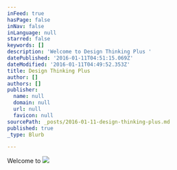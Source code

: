 ```yaml
---
inFeed: true
hasPage: false
inNav: false
inLanguage: null
starred: false
keywords: []
description: 'Welcome to Design Thinking Plus '
datePublished: '2016-01-11T04:51:15.069Z'
dateModified: '2016-01-11T04:49:52.353Z'
title: Design Thinking Plus
author: []
authors: []
publisher:
  name: null
  domain: null
  url: null
  favicon: null
sourcePath: _posts/2016-01-11-design-thinking-plus.md
published: true
_type: Blurb

---
```

Welcome to
![](https://the-grid-user-content.s3-us-west-2.amazonaws.com/a307e0a1-4301-4f61-99ad-1eefc34019ca.png)